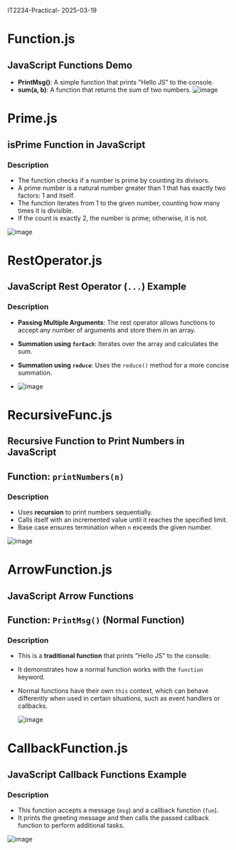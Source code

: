 IT2234-Practical- 2025-03-19

# Function.js
## JavaScript Functions Demo

- **PrintMsg()**: A simple function that prints "Hello JS" to the console.
- **sum(a, b)**: A function that returns the sum of two numbers.
![image](https://github.com/user-attachments/assets/febf4e2b-2b1e-4d06-86b4-157ed3ae0398)

# Prime.js
## isPrime Function in JavaScript  

### Description  
- The function checks if a number is prime by counting its divisors.  
- A prime number is a natural number greater than 1 that has exactly two factors: 1 and itself.  
- The function iterates from 1 to the given number, counting how many times it is divisible.  
- If the count is exactly 2, the number is prime; otherwise, it is not.  

![image](https://github.com/user-attachments/assets/a9fc2feb-171e-4fdd-829b-bcfe2be9a256)

# RestOperator.js
## JavaScript Rest Operator (`...`) Example  

### Description  

- **Passing Multiple Arguments**: The rest operator allows functions to accept any number of arguments and store them in an array.  
- **Summation using `forEach`**: Iterates over the array and calculates the sum.  
- **Summation using `reduce`**: Uses the `reduce()` method for a more concise summation.

- ![image](https://github.com/user-attachments/assets/ab41a34a-ec42-4fb2-989c-efe279307bad)

# RecursiveFunc.js
## Recursive Function to Print Numbers in JavaScript  

## Function: `printNumbers(n)`  

### Description  
- Uses **recursion** to print numbers sequentially.  
- Calls itself with an incremented value until it reaches the specified limit.  
- Base case ensures termination when `n` exceeds the given number.  

![image](https://github.com/user-attachments/assets/5a1d6ad6-cac4-41ee-ba0a-f0e3550e56f4)

# ArrowFunction.js
## JavaScript Arrow Functions  

## Function: `PrintMsg()` (Normal Function)  

### Description  
- This is a **traditional function** that prints "Hello JS" to the console.  
- It demonstrates how a normal function works with the `function` keyword.  
- Normal functions have their own `this` context, which can behave differently when used in certain situations, such as event handlers or callbacks.

  ![image](https://github.com/user-attachments/assets/8624f256-e9b8-4a8c-8fcd-9ce476a406f6)
 

# CallbackFunction.js
## JavaScript Callback Functions Example  
 
### Description  
- This function accepts a message (`msg`) and a callback function (`fun`).  
- It prints the greeting message and then calls the passed callback function to perform additional tasks.

 ![image](https://github.com/user-attachments/assets/60b2fe2d-05ab-4e70-921f-53dff19f1e6d)





